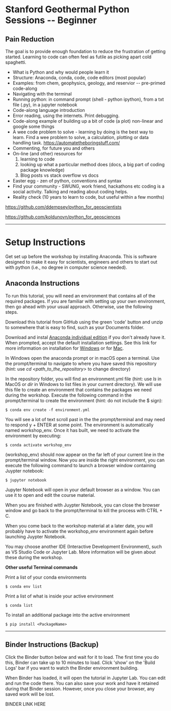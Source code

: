 # Stanford Geothermal Python Sessions -- Beginner

## Pain Reduction

The goal is to provide enough foundation to reduce the frustration of getting started. Learning to code can often feel as futile as picking apart cold spaghetti. 

- What is Python and why would people learn it
- Structure: Anaconda, conda, code, code editors (most popular)
- Examples: from chem, geophysics, geology, and reservior -- pre-primed code-along
- Navigating with the terminal 
- Running python: in command prompt (shell - python ipython), from a txt file (.py), in a jupyter notebook
- Code-along language introduction
- Error reading, using the internets. Print debugging.
- Code-along example of building up a bit of code (a plot) non-linear and google some things
- A wee code problem to solve - learning by doing is the best way to learn. Find a wee problem to solve, a calculation, plotting or data handling task. https://automatetheboringstuff.com/  
- Commenting, for future you and others
- On-line (and other) resources for
    1. learning to code
    2. looking up what a particular method does (docs, a big part of coding package knowledge)
    3. Blog posts vs stack overflow vs docs
- Easter egg - zen of python, conventions and syntax
- Find your community - SWUNG, work friend, hackathons etc coding is a social activity. Talking and reading about coding helps.
- Reality check (10 years to learn to code, but useful within a few months)


https://github.com/ddempsey/python_for_geoscientists

https://github.com/koldunovn/python_for_geosciences

***
# Setup Instructions

Get set up before the workshop by installing Anaconda. This is software designed to make it easy for scientists, engineers and others to start out with python (i.e., no degree in computer science needed).

## Anaconda Instructions
 
To run this tutorial, you will need an environment that contains all of the required packages. If you are familiar with setting up your own environment, then go ahead with your usual approach. Otherwise, use the following steps.

Download this tutorial from GitHub using the green 'code' button and unzip to somewhere that is easy to find, such as your Documents folder.
 
Download and instal [Anaconda individual edition](https://www.anaconda.com/products/individual) if you don't already have it. When prompted, accept the default installation settings. See this link for more information on installation for [Windows](https://docs.anaconda.com/anaconda/install/windows/) or for [Mac](https://docs.anaconda.com/anaconda/install/mac-os/).

In Windows open the anaconda prompt or in macOS open a terminal. Use the prompt/terminal to navigate to where you have saved this repository (hint: use _cd \<path_to_the_repository\>_ to change directory)
 
In the repository folder, you will find an environment.yml file (hint: use _ls_ in MacOS or _dir_ in Windows to list files in your current directory). We will use this file to create an environment that contains the packages we need during the workshop. Execute the following command in the prompt/terminal to create the environment (hint: do not include the $ sign):
 
    $ conda env create -f environment.yml
 
You will see a lot of text scroll past in the the prompt/terminal and may need to respond y + ENTER at some point. The environment is automatically named workshop_env. Once it has built, we need to activate the environment by executing:
 
    $ conda activate workshop_env
 
\(workshop_env\) should now appear on the far left of your current line in the prompt/terminal window. Now you are inside the right environment, you can execute the following command to launch a browser window containing Juypter notebook:
 
    $ jupyter notebook
 
Jupyter Notebook will open in your default browser as a window. You can use it to open and edit the course material.  

When you are finished with Juypter Notebook, you can close the browser window and go back to the prompt/terminal to kill the process with CTRL + C.

When you come back to the workshop material at a later date, you will probably have to activate the workshop_env environment again before launching Juypter Notebook.

You may choose another IDE (Interactive Development Environment), such as VS Studio Code or Jupyter Lab. More information will be given about these during the workshop. 
 
**Other useful Terminal commands**
 
Print a list of your conda environments
  
    $ conda env list
 
Print a list of what is inside your active environment
  
    $ conda list

To install an additional package into the active environment

    $ pip install <PackageName>

***
## Binder Instructions (Backup)

 Click the Binder button below and wait for it to load. The first time you do this, Binder can take up to 10 minutes to load. Click 'show' on the 'Build Logs' bar if you want to watch the Binder environment building. 
 
 When Binder has loaded, it will open the tutorial in Jupyter Lab. You can edit and run the code there. You can also save your work and have it retained during that Binder session. However, once you close your browser, any saved work will be lost. 


BINDER LINK HERE
 

 
